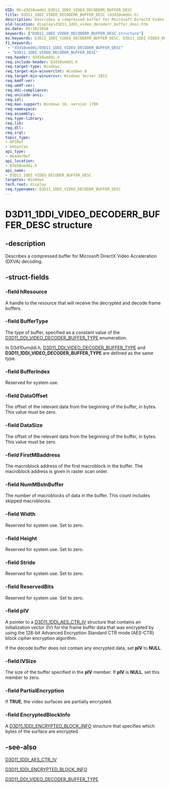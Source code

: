 ```yaml
---
UID: NS:d3d10umddi.D3D11_1DDI_VIDEO_DECODERR_BUFFER_DESC
title: D3D11_1DDI_VIDEO_DECODERR_BUFFER_DESC (d3d10umddi.h)
description: Describes a compressed buffer for Microsoft DirectX Video Acceleration (DXVA) decoding.
old-location: display\d3d11_1ddi_video_decoderr_buffer_desc.htm
ms.date: 05/10/2018
keywords: ["D3D11_1DDI_VIDEO_DECODERR_BUFFER_DESC structure"]
ms.keywords: D3D11_1DDI_VIDEO_DECODERR_BUFFER_DESC, D3D11_1DDI_VIDEO_DECODERR_BUFFER_DESC structure [Display Devices], D3D11_1DDI_VIDEO_DECODER_BUFFER_DESC, D3D11_1DDI_VIDEO_DECODER_BUFFER_DESC structure [Display Devices], d3d10umddi/D3D11_1DDI_VIDEO_DECODERR_BUFFER_DESC, display.d3d11_1ddi_video_decoderr_buffer_desc
f1_keywords:
 - "d3d10umddi/D3D11_1DDI_VIDEO_DECODER_BUFFER_DESC"
 - "D3D11_1DDI_VIDEO_DECODER_BUFFER_DESC"
req.header: d3d10umddi.h
req.include-header: D3d10umddi.h
req.target-type: Windows
req.target-min-winverclnt: Windows 8
req.target-min-winversvr: Windows Server 2012
req.kmdf-ver:
req.umdf-ver:
req.ddi-compliance:
req.unicode-ansi:
req.idl:
req.max-support: Windows 10, version 1709
req.namespace:
req.assembly:
req.type-library:
req.lib:
req.dll:
req.irql:
topic_type:
- APIRef
- kbSyntax
api_type:
- HeaderDef
api_location:
- D3d10umddi.h
api_name:
- D3D11_1DDI_VIDEO_DECODER_BUFFER_DESC
targetos: Windows
tech.root: display
req.typenames: D3D11_1DDI_VIDEO_DECODER_BUFFER_DESC
---
```


# D3D11_1DDI_VIDEO_DECODERR_BUFFER_DESC structure


## -description


Describes a compressed buffer for Microsoft DirectX Video Acceleration (DXVA) decoding.


## -struct-fields




### -field hResource

A handle to the resource that will receive the decrypted and decode frame buffers.


### -field BufferType

The type of buffer, specified as a constant value of the <a href="/windows-hardware/drivers/ddi/d3d10umddi/ne-d3d10umddi-d3d11_ddi_video_decoder_buffer_type">D3D11_DDI_VIDEO_DECODER_BUFFER_TYPE</a> enumeration.

In D3d10umddi.h, <a href="/windows-hardware/drivers/ddi/d3d10umddi/ne-d3d10umddi-d3d11_ddi_video_decoder_buffer_type">D3D11_DDI_VIDEO_DECODER_BUFFER_TYPE</a> and <b>D3D11_1DDI_VIDEO_DECODER_BUFFER_TYPE</b> are defined as the same type.


### -field BufferIndex

Reserved for system use.


### -field DataOffset

The offset of the relevant data from the beginning of the buffer, in bytes. This value must be zero.


### -field DataSize

The offset of the relevant data from the beginning of the buffer, in bytes. This value must be zero.


### -field FirstMBaddress

The macroblock address of the first macroblock in the buffer. The macroblock address is given in raster scan order.


### -field NumMBsInBuffer

The number of macroblocks of data in the buffer. This count includes skipped macroblocks.


### -field Width

Reserved for system use. Set to zero.


### -field Height

Reserved for system use. Set to zero.


### -field Stride

Reserved for system use. Set to zero.


### -field ReservedBits

Reserved for system use. Set to zero.


### -field pIV

A pointer to a <a href="/windows-hardware/drivers/ddi/d3d10umddi/ns-d3d10umddi-d3d11_1ddi_aes_ctr_iv">D3D11_1DDI_AES_CTR_IV</a> structure that contains an initialization vector (IV) for the frame buffer data that was encrypted by using the 128-bit Advanced Encryption Standard CTR mode (AES-CTR) block cipher encryption algorithm.

If the decode buffer does not contain any encrypted data, set <b>pIV</b> to <b>NULL</b>.


### -field IVSize

The size of the buffer specified in the <b>pIV</b> member. If <b>pIV</b> is <b>NULL</b>, set this member to zero.


### -field PartialEncryption

If <b>TRUE</b>, the video surfaces are partially encrypted.


### -field EncryptedBlockInfo

A <a href="/windows-hardware/drivers/ddi/d3d10umddi/ns-d3d10umddi-d3d11_1ddi_encrypted_block_info">D3D11_1DDI_ENCRYPTED_BLOCK_INFO</a> structure that specifies which bytes of the surface are encrypted.


## -see-also




<a href="/windows-hardware/drivers/ddi/d3d10umddi/ns-d3d10umddi-d3d11_1ddi_aes_ctr_iv">D3D11_1DDI_AES_CTR_IV</a>



<a href="/windows-hardware/drivers/ddi/d3d10umddi/ns-d3d10umddi-d3d11_1ddi_encrypted_block_info">D3D11_1DDI_ENCRYPTED_BLOCK_INFO</a>



<a href="/windows-hardware/drivers/ddi/d3d10umddi/ne-d3d10umddi-d3d11_ddi_video_decoder_buffer_type">D3D11_DDI_VIDEO_DECODER_BUFFER_TYPE</a>
 

 
